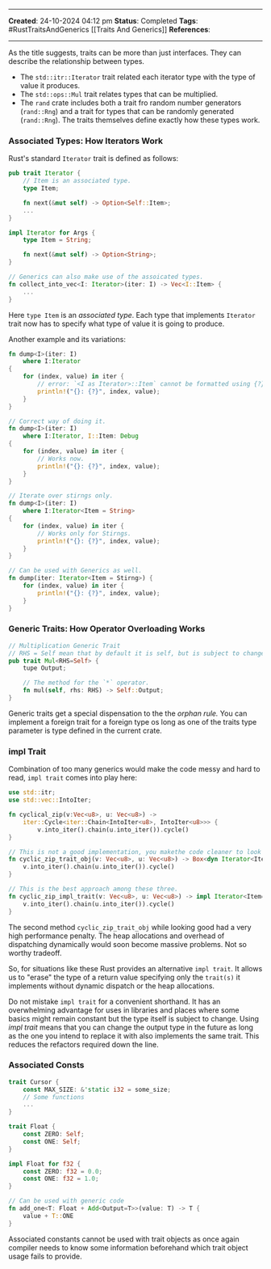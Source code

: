 _____
**Created**: 24-10-2024 04:12 pm
**Status**: Completed
**Tags**: #RustTraitsAndGenerics [[Traits And Generics]]
**References**: 
______

As the title suggests, traits can be more than just interfaces. They can describe the relationship between types.
- The `std::itr::Iterator` trait related each iterator type with the type of value it produces.
- The `std::ops::Mul` trait relates types that can be multiplied.
- The `rand` crate includes both a trait fro random number generators (`rand::Rng`) and a trait for types that can be randomly generated (`rand::Rng`). The traits themselves define exactly how these types work.

### Associated Types: How Iterators Work
Rust's standard `Iterator` trait is defined as follows:
```rust
pub trait Iterator {
	// Item is an associated type.
	type Item;

	fn next(&mut self) -> Option<Self::Item>;
	...
}

impl Iterator for Args {
	type Item = String;

	fn next(&mut self) -> Option<String>;
}

// Generics can also make use of the assoicated types.
fn collect_into_vec<I: Iterator>(iter: I) -> Vec<I::Item> {
	...
}
```
Here `type Item` is an *associated type*. Each type that implements `Iterator` trait now has to specify what type of value it is going to produce.

Another example and its variations:
```rust
fn dump<I>(iter: I)
	where I:Iterator
{
	for (index, value) in iter {
		// error: `<I as Iterator>::Item` cannot be formatted using {?} because it doesn't implement `Debug`.
		println!("{}: {?}", index, value); 
	}
}

// Correct way of doing it.
fn dump<I>(iter: I)
	where I:Iterator, I::Item: Debug
{
	for (index, value) in iter {
		// Works now.
		println!("{}: {?}", index, value); 
	}
}

// Iterate over stirngs only.
fn dump<I>(iter: I)
	where I:Iterator<Item = String>
{
	for (index, value) in iter {
		// Works only for Stirngs.
		println!("{}: {?}", index, value); 
	}
}

// Can be used with Generics as well.
fn dump(iter: Iterator<Item = Stirng>) {
	for (index, value) in iter {
		println!("{}: {?}", index, value); 
	}
}
```


### Generic Traits: How Operator Overloading Works
```rust
// Multiplication Generic Trait
// RHS = Self mean that by default it is self, but is subject to change if the implementor sees fit.
pub trait Mul<RHS=Self> {
	tupe Output;

	// The method for the `*` operator.
	fn mul(self, rhs: RHS) -> Self::Output;
}
```

Generic traits get a special dispensation to the the *orphan rule.* You can implement a foreign trait for a foreign type os long as one of the traits type parameter is type defined in the current crate.

### impl Trait
Combination of too many generics would make the code messy and hard to read, `impl trait` comes into play here:
```rust
use std::itr;
use std::vec::IntoIter;

fn cyclical_zip(v:Vec<u8>, u: Vec<u8>) -> 
	iter::Cycle<iter::Chain<IntoIter<u8>, IntoIter<u8>>> {
		v.into_iter().chain(u.into_iter()).cycle()
}

// This is not a good implementation, you makethe code cleaner to look at, but at what cost?
fn cyclic_zip_trait_obj(v: Vec<u8>, u: Vec<u8>) -> Box<dyn Iterator<Item = u8>> {
	v.into_iter().chain(u.into_iter()).cycle()
}

// This is the best approach among these three.
fn cyclic_zip_impl_trait(v: Vec<u8>, u: Vec<u8>) -> impl Iterator<Item=u8> {
	v.into_iter().chain(u.into_iter()).cycle()
}
```

The second method `cyclic_zip_trait_obj` while looking good had a very high performance penalty. The heap allocations and overhead of dispatching dynamically would soon become massive problems. Not so worthy tradeoff.

So, for situations like these Rust provides an alternative `impl trait`. It allows us to "erase" the type of a return value specifying only the `trait(s)` it implements without dynamic dispatch or the heap allocations.

Do not mistake `impl trait` for a convenient shorthand. It has an overwhelming advantage for uses in libraries and places where some basics might remain constant but the type itself is subject to change. Using *impl trait* means that you can change the output type in the future as long as the one you intend to replace it with also implements the same trait. This reduces the refactors required down the line.

### Associated Consts
```rust
trait Cursor {
	const MAX_SIZE: &'static i32 = some_size;
	// Some functions
	...
}

trait Float {
	const ZERO: Self;
	const ONE: Self;
}

impl Float for f32 {
	const ZERO: f32 = 0.0;
	const ONE: f32 = 1.0;
}

// Can be used with generic code
fn add_one<T: Float + Add<Output=T>>(value: T) -> T {
	value + T::ONE
}
```
Associated constants cannot be used with trait objects as once again compiler needs to know some information beforehand which trait object usage fails to provide.